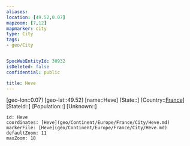 ```yaml
---
aliases: 
location: [49.52,0.07]
mapzoom: [7,12] 
mapmarker: city 
type: City
tags:
- geo/City


SpocWebEntityId: 30932
isDeleted: false
confidential: public

title: Heve
---
```

[geo-lon::0.07]
[geo-lat::49.52]
[name::Heve]
[State::]
[Country::[France](geo/Continent/Europe/France.md)]
[StateId::]
[Population::]
[Unknown::]


```leaflet
id: Heve
coordinates: [Heve](geo/Continent/Europe/France/City/Heve.md)
markerFile: [Heve](geo/Continent/Europe/France/City/Heve.md)
defaultZoom: 11 
maxZoom: 18
```


